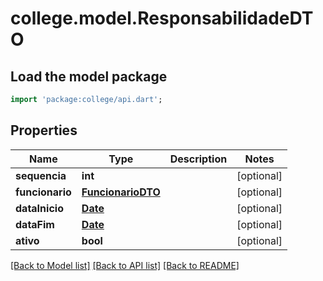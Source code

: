 # college.model.ResponsabilidadeDTO

## Load the model package
```dart
import 'package:college/api.dart';
```

## Properties
Name | Type | Description | Notes
------------ | ------------- | ------------- | -------------
**sequencia** | **int** |  | [optional] 
**funcionario** | [**FuncionarioDTO**](FuncionarioDTO.md) |  | [optional] 
**dataInicio** | [**Date**](Date.md) |  | [optional] 
**dataFim** | [**Date**](Date.md) |  | [optional] 
**ativo** | **bool** |  | [optional] 

[[Back to Model list]](../README.md#documentation-for-models) [[Back to API list]](../README.md#documentation-for-api-endpoints) [[Back to README]](../README.md)


